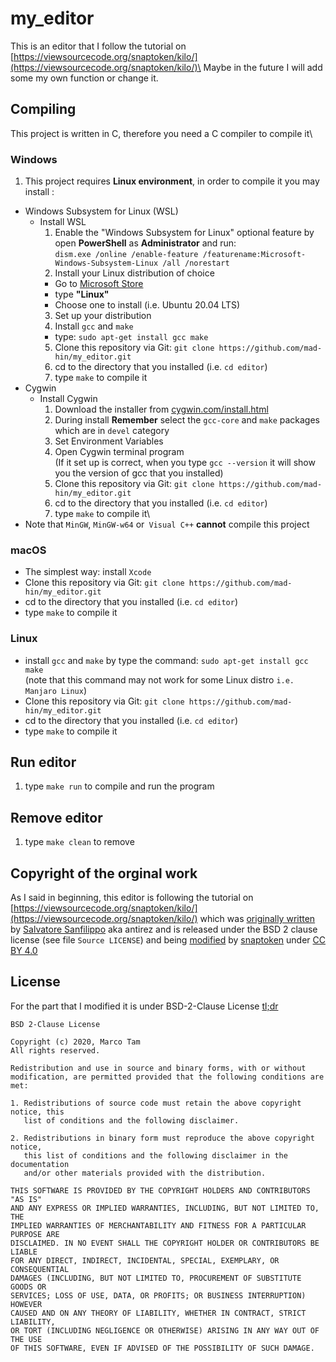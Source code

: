 # my_editor
This is an editor that I follow the tutorial on [https://viewsourcecode.org/snaptoken/kilo/](https://viewsourcecode.org/snaptoken/kilo/)\
Maybe in the future I will add some my own function or change it.
## Compiling
This project is written in C, therefore you need a C compiler to compile it\
### Windows
1. This project requires **Linux environment**, in order to compile it you may install :
  - Windows Subsystem for Linux (WSL)
    - Install WSL
      1. Enable the "Windows Subsystem for Linux" optional feature by open **PowerShell** as **Administrator** and run:\
      ```dism.exe /online /enable-feature /featurename:Microsoft-Windows-Subsystem-Linux /all /norestart```
      2. Install your Linux distribution of choice
        - Go to [Microsoft Store](https://aka.ms/wslstore)
        - type **"Linux"**
        - Choose one to install (i.e. Ubuntu 20.04 LTS)
      3. Set up your distribution
      4. Install ```gcc``` and ```make```
        - type: ```sudo apt-get install gcc make```
      5. Clone this repository via Git: ```git clone https://github.com/mad-hin/my_editor.git```
      6. cd to the directory that you installed (i.e. ```cd editor```)
      7. type ```make``` to compile it
  - Cygwin
    - Install Cygwin
      1. Download the installer from [cygwin.com/install.html](cygwin.com/install.html)
      2. During install **Remember** select the ```gcc-core``` and ```make``` packages which are in ```devel``` category
      4. Set Environment Variables 
      5. Open Cygwin terminal program\
      (If it set up is correct, when you type ```gcc --version``` it will show you the version of gcc that you installed)
      6. Clone this repository via Git: ```git clone https://github.com/mad-hin/my_editor.git```
      7. cd to the directory that you installed (i.e. ```cd editor```)
      8. type ```make``` to compile it\
 - Note that ```MinGW```, ```MinGW-w64``` or``` Visual C++``` **cannot** compile this project
### macOS
 - The simplest way: install ```Xcode```
 - Clone this repository via Git: ```git clone https://github.com/mad-hin/my_editor.git```
  - cd to the directory that you installed (i.e. ```cd editor```)
  - type ```make``` to compile it
### Linux 
  - install ```gcc``` and ```make``` by type the command: ```sudo apt-get install gcc make```\
   (note that this command may not work for some Linux distro ```i.e. Manjaro Linux```)
   - Clone this repository via Git: ```git clone https://github.com/mad-hin/my_editor.git```
  - cd to the directory that you installed (i.e. ```cd editor```)
  - type ```make``` to compile it
## Run editor
  1. type ```make run``` to compile and run the program
## Remove editor
  1. type ```make clean``` to remove
## Copyright of the orginal work
As I said in beginning, this editor is following the tutorial on [https://viewsourcecode.org/snaptoken/kilo/](https://viewsourcecode.org/snaptoken/kilo/) which was [originally written](https://github.com/antirez/kilo) by [Salvatore Sanfilippo](https://github.com/antirez)  aka antirez and is released under the BSD 2 clause license (see file ```Source LICENSE```) and being [modified](https://github.com/snaptoken/kilo-tutorial) by [snaptoken](https://github.com/snaptoken) under [CC BY 4.0](https://creativecommons.org/licenses/by/4.0/)
## License
For the part that I modified it is under BSD-2-Clause License [tl;dr](https://tldrlegal.com/license/bsd-2-clause-license-(freebsd))
```
BSD 2-Clause License

Copyright (c) 2020, Marco Tam
All rights reserved.

Redistribution and use in source and binary forms, with or without
modification, are permitted provided that the following conditions are met:

1. Redistributions of source code must retain the above copyright notice, this
   list of conditions and the following disclaimer.

2. Redistributions in binary form must reproduce the above copyright notice,
   this list of conditions and the following disclaimer in the documentation
   and/or other materials provided with the distribution.

THIS SOFTWARE IS PROVIDED BY THE COPYRIGHT HOLDERS AND CONTRIBUTORS "AS IS"
AND ANY EXPRESS OR IMPLIED WARRANTIES, INCLUDING, BUT NOT LIMITED TO, THE
IMPLIED WARRANTIES OF MERCHANTABILITY AND FITNESS FOR A PARTICULAR PURPOSE ARE
DISCLAIMED. IN NO EVENT SHALL THE COPYRIGHT HOLDER OR CONTRIBUTORS BE LIABLE
FOR ANY DIRECT, INDIRECT, INCIDENTAL, SPECIAL, EXEMPLARY, OR CONSEQUENTIAL
DAMAGES (INCLUDING, BUT NOT LIMITED TO, PROCUREMENT OF SUBSTITUTE GOODS OR
SERVICES; LOSS OF USE, DATA, OR PROFITS; OR BUSINESS INTERRUPTION) HOWEVER
CAUSED AND ON ANY THEORY OF LIABILITY, WHETHER IN CONTRACT, STRICT LIABILITY,
OR TORT (INCLUDING NEGLIGENCE OR OTHERWISE) ARISING IN ANY WAY OUT OF THE USE
OF THIS SOFTWARE, EVEN IF ADVISED OF THE POSSIBILITY OF SUCH DAMAGE.
```